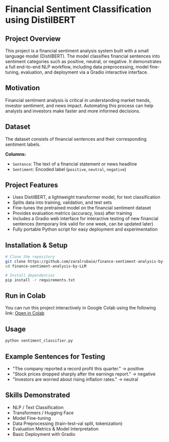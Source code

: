 # Financial Sentiment Classification using DistilBERT

## Project Overview
This project is a financial sentiment analysis system built with a small language model (DistilBERT). The model classifies financial sentences into sentiment categories such as positive, neutral, or negative. It demonstrates a full end-to-end NLP workflow, including data preprocessing, model fine-tuning, evaluation, and deployment via a Gradio interactive interface.

## Motivation
Financial sentiment analysis is critical in understanding market trends, investor sentiment, and news impact. Automating this process can help analysts and investors make faster and more informed decisions.

## Dataset
The dataset consists of financial sentences and their corresponding sentiment labels.

**Columns:**
- `Sentence`: The text of a financial statement or news headline
- `Sentiment`: Encoded label (`positive`, `neutral`, `negative`)

## Project Features
- Uses DistilBERT, a lightweight transformer model, for text classification
- Splits data into training, validation, and test sets
- Fine-tunes the pretrained model on the financial sentiment dataset
- Provides evaluation metrics (accuracy, loss) after training
- Includes a Gradio web interface for interactive testing of new financial sentences (temporary link valid for one week, can be updated later)
- Fully portable Python script for easy deployment and experimentation

## Installation & Setup
```bash
# Clone the repository
git clone https://github.com/zaralrubaie/finance-sentiment-analysis-by-LLM.git
cd finance-sentiment-analysis-by-LLM

# Install dependencies
pip install -r requirements.txt
```
## Run in Colab

You can run this project interactively in Google Colab using the following link:
[Open in Colab](https://colab.research.google.com/drive/1SzY3pNrJ6Myvv5Rih1ZKdULVfveG26C0)

## Usage
```bash
python sentiment_classifier.py
```
## Example Sentences for Testing

- "The company reported a record profit this quarter." → positive
- "Stock prices dropped sharply after the earnings report." → negative
- "Investors are worried about rising inflation rates." → neutral

## Skills Demonstrated
- NLP / Text Classification
- Transformers / Hugging Face
- Model Fine-tuning
- Data Preprocessing (train-test-val split, tokenization)
- Evaluation Metrics & Model Interpretation
- Basic Deployment with Gradio
